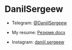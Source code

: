 # DanilSergeew
- Telegram: [@DaniilSergeew](https://t.me/DaniilSergeew)

- My resume: [Резюме.docx](https://docs.google.com/document/d/1-LfE31iwGY40zfsk7Iqyz4O7DjrvGM3W4kSD8dOIsyw/edit)

- Instagram: [daniil.sergeew](https://www.instagram.com/daniil.sergeew)

